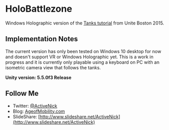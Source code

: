 # HoloBattlezone
Windows Holographic version of the [Tanks tutorial](https://unity3d.com/learn/tutorials/projects/tanks-tutorial) from Unite Boston 2015.

## Implementation Notes
The current version has only been tested on Windows 10 desktop for now and doesn't support VR or Windows Holographic yet. This is a work in progress and it is currently only playable using a keyboard on PC with an isometric camera view that follows the tanks.

**Unity version: 5.5.0f3 Release**

## Follow Me
* Twitter: [@ActiveNick](http://twitter.com/ActiveNick)
* Blog: [AgeofMobility.com](http://AgeofMobility.com)
* SlideShare: [http://www.slideshare.net/ActiveNick](http://www.slideshare.net/ActiveNick)